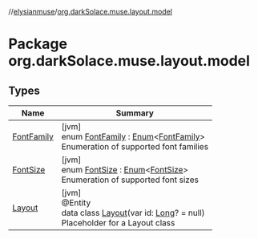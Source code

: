 //[elysianmuse](../../index.md)/[org.darkSolace.muse.layout.model](index.md)

# Package org.darkSolace.muse.layout.model

## Types

| Name | Summary |
|---|---|
| [FontFamily](-font-family/index.md) | [jvm]<br>enum [FontFamily](-font-family/index.md) : [Enum](https://kotlinlang.org/api/latest/jvm/stdlib/kotlin/-enum/index.html)&lt;[FontFamily](-font-family/index.md)&gt; <br>Enumeration of supported font families |
| [FontSize](-font-size/index.md) | [jvm]<br>enum [FontSize](-font-size/index.md) : [Enum](https://kotlinlang.org/api/latest/jvm/stdlib/kotlin/-enum/index.html)&lt;[FontSize](-font-size/index.md)&gt; <br>Enumeration of supported font sizes |
| [Layout](-layout/index.md) | [jvm]<br>@Entity<br>data class [Layout](-layout/index.md)(var id: [Long](https://kotlinlang.org/api/latest/jvm/stdlib/kotlin/-long/index.html)? = null)<br>Placeholder for a Layout class |
